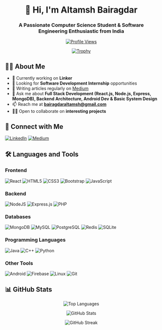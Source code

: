 <div align="center">
  
# 👋 Hi, I'm Altamsh Bairagdar
### A Passionate Computer Science Student & Software Engineering Enthusiastic from India

[![Profile Views](https://komarev.com/ghpvc/?username=altamsh04&label=Profile%20views&color=0e75b6&style=flat)](https://github.com/altamsh04)

[![Trophy](https://github-profile-trophy.vercel.app/?username=altamsh04&theme=onedark&row=1&column=6)](https://github.com/ryo-ma/github-profile-trophy)

</div>

## 👨‍💻 About Me

- 🔭 Currently working on **Linker**
- 🎯 Looking for **Software Development Internship** opportunities
- 📝 Writing articles regularly on [Medium](https://medium.com/@altamsh04)
- 💬 Ask me about **Full Stack Development (React.js, Node.js, Express, MongoDB), Backend Architecture, Android Dev & Basic System Design**
- 📫 Reach me at **bairagdaraltamsh@gmail.com**
- 👨‍💻 Open to collaborate on **interesting projects**

## 🤝 Connect with Me

<div align="left">

[![LinkedIn](https://img.shields.io/badge/LinkedIn-%230077B5.svg?style=for-the-badge&logo=linkedin&logoColor=white)](https://linkedin.com/in/altamsh-bairagdar-324ab7254)
[![Medium](https://img.shields.io/badge/Medium-%23000000.svg?style=for-the-badge&logo=medium&logoColor=white)](https://medium.com/@altamsh04)

</div>

## 🛠️ Languages and Tools

### Frontend
![React](https://img.shields.io/badge/react-%2320232a.svg?style=for-the-badge&logo=react&logoColor=%2361DAFB)
![HTML5](https://img.shields.io/badge/html5-%23E34F26.svg?style=for-the-badge&logo=html5&logoColor=white)
![CSS3](https://img.shields.io/badge/css3-%231572B6.svg?style=for-the-badge&logo=css3&logoColor=white)
![Bootstrap](https://img.shields.io/badge/bootstrap-%238511FA.svg?style=for-the-badge&logo=bootstrap&logoColor=white)
![JavaScript](https://img.shields.io/badge/javascript-%23323330.svg?style=for-the-badge&logo=javascript&logoColor=%23F7DF1E)

### Backend
![NodeJS](https://img.shields.io/badge/node.js-6DA55F?style=for-the-badge&logo=node.js&logoColor=white)
![Express.js](https://img.shields.io/badge/express.js-%23404d59.svg?style=for-the-badge&logo=express&logoColor=%2361DAFB)
![PHP](https://img.shields.io/badge/php-%23777BB4.svg?style=for-the-badge&logo=php&logoColor=white)

### Databases
![MongoDB](https://img.shields.io/badge/MongoDB-%234ea94b.svg?style=for-the-badge&logo=mongodb&logoColor=white)
![MySQL](https://img.shields.io/badge/mysql-%2300000f.svg?style=for-the-badge&logo=mysql&logoColor=white)
![PostgreSQL](https://img.shields.io/badge/postgres-%23316192.svg?style=for-the-badge&logo=postgresql&logoColor=white)
![Redis](https://img.shields.io/badge/redis-%23DD0031.svg?style=for-the-badge&logo=redis&logoColor=white)
![SQLite](https://img.shields.io/badge/sqlite-%2307405e.svg?style=for-the-badge&logo=sqlite&logoColor=white)

### Programming Languages
![Java](https://img.shields.io/badge/java-%23ED8B00.svg?style=for-the-badge&logo=openjdk&logoColor=white)
![C++](https://img.shields.io/badge/c++-%2300599C.svg?style=for-the-badge&logo=c%2B%2B&logoColor=white)
![Python](https://img.shields.io/badge/python-3670A0?style=for-the-badge&logo=python&logoColor=ffdd54)

### Other Tools
![Android](https://img.shields.io/badge/Android-3DDC84?style=for-the-badge&logo=android&logoColor=white)
![Firebase](https://img.shields.io/badge/firebase-%23039BE5.svg?style=for-the-badge&logo=firebase)
![Linux](https://img.shields.io/badge/Linux-FCC624?style=for-the-badge&logo=linux&logoColor=black)
![Git](https://img.shields.io/badge/git-%23F05033.svg?style=for-the-badge&logo=git&logoColor=white)

## 📊 GitHub Stats

<div align="center">

![Top Languages](https://github-readme-stats.vercel.app/api/top-langs?username=altamsh04&show_icons=true&locale=en&layout=compact&theme=dark)

![GitHub Stats](https://github-readme-stats.vercel.app/api?username=altamsh04&show_icons=true&locale=en&theme=dark)

![GitHub Streak](https://github-readme-streak-stats.herokuapp.com/?user=altamsh04&theme=dark)

</div>
